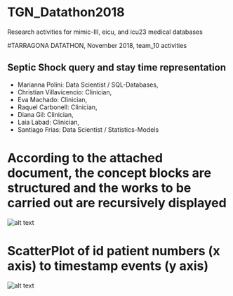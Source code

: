 # TGN_Datathon2018
Research activities for mimic-III, eicu, and icu23 medical databases

#TARRAGONA DATATHON, November 2018, team_10 activities
## Septic Shock query and stay time representation

* Marianna Polini: Data Scientist / SQL-Databases, 
* Christian Villavicencio: Clinician, 
* Eva Machado: Clinician, 
* Raquel Carbonell: Clinician, 
* Diana Gil: Clinician, 
* Laia Labad: Clinician, 
* Santiago Frias: Data Scientist / Statistics-Models

# According to the attached document, the concept blocks are structured and the works to be carried out are recursively displayed
![alt text](https://github.com/tarragona-datathon-2018/team10/blob/master/Project00.png)
# ScatterPlot of id patient numbers (x axis) to timestamp events (y axis)
![alt text](https://github.com/sfrias/TGN_Datathon2018/blob/master/PatientShockSepticMore3d.png)
